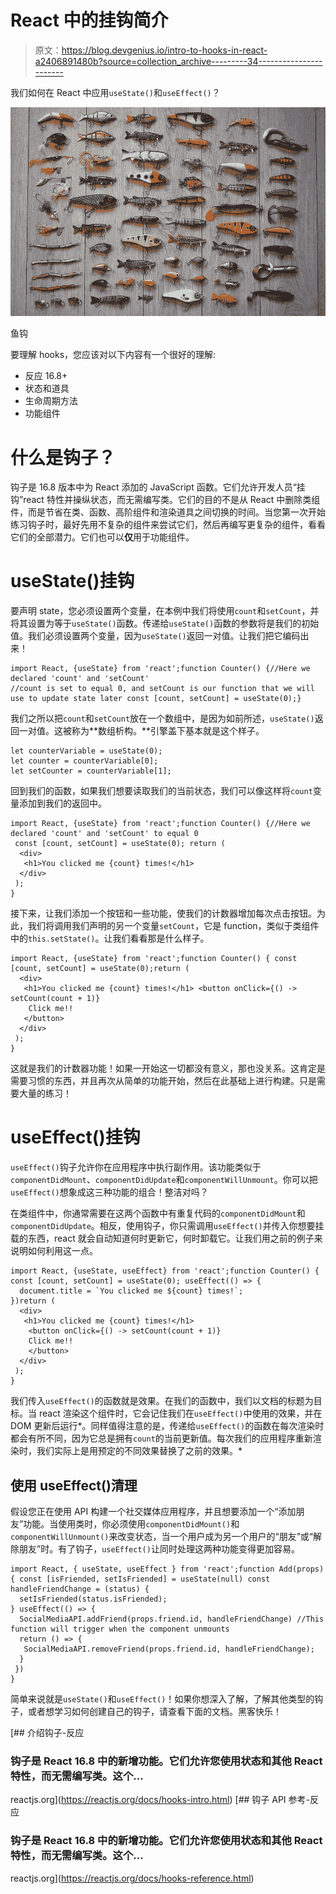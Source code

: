 # React 中的挂钩简介

> 原文：<https://blog.devgenius.io/intro-to-hooks-in-react-a2406891480b?source=collection_archive---------34----------------------->

我们如何在 React 中应用`useState()`和`useEffect()`？

![](img/eb3f977d19328e8e08ed9436cef4560a.png)

鱼钩

要理解 hooks，您应该对以下内容有一个很好的理解:

*   反应 16.8+
*   状态和道具
*   生命周期方法
*   功能组件

# 什么是钩子？

钩子是 16.8 版本中为 React 添加的 JavaScript 函数。它们允许开发人员“挂钩”react 特性并操纵状态，而无需编写类。它们的目的不是从 React 中删除类组件，而是节省在类、函数、高阶组件和渲染道具之间切换的时间。当您第一次开始练习钩子时，最好先用不复杂的组件来尝试它们，然后再编写更复杂的组件，看看它们的全部潜力。它们也可以**仅**用于功能组件。

# useState()挂钩

要声明 state，您必须设置两个变量，在本例中我们将使用`count`和`setCount`，并将其设置为等于`useState()`函数。传递给`useState()`函数的参数将是我们的初始值。我们必须设置两个变量，因为`useState()`返回一对值。让我们把它编码出来！

```
import React, {useState} from 'react';function Counter() {//Here we declared 'count' and 'setCount'
//count is set to equal 0, and setCount is our function that we will use to update state later const [count, setCount] = useState(0);}
```

我们之所以把`count`和`setCount`放在一个数组中，是因为如前所述，`useState()`返回一对值。这被称为**数组析构。**引擎盖下基本就是这个样子。

```
let counterVariable = useState(0);
let counter = counterVariable[0];
let setCounter = counterVariable[1]; 
```

回到我们的函数，如果我们想要读取我们的当前状态，我们可以像这样将`count`变量添加到我们的返回中。

```
import React, {useState} from 'react';function Counter() {//Here we declared 'count' and 'setCount' to equal 0
 const [count, setCount] = useState(0); return (
  <div>
   <h1>You clicked me {count} times!</h1>
  </div>
 );
}
```

接下来，让我们添加一个按钮和一些功能，使我们的计数器增加每次点击按钮。为此，我们将调用我们声明的另一个变量`setCount`，它是 function，类似于类组件中的`this.setState()`。让我们看看那是什么样子。

```
import React, {useState} from 'react';function Counter() { const [count, setCount] = useState(0);return (
  <div>
   <h1>You clicked me {count} times!</h1> <button onClick={() -> setCount(count + 1)}
    Click me!!
   </button>
  </div>
 );
}
```

这就是我们的计数器功能！如果一开始这一切都没有意义，那也没关系。这肯定是需要习惯的东西，并且再次从简单的功能开始，然后在此基础上进行构建。只是需要大量的练习！

# useEffect()挂钩

`useEffect()`钩子允许你在应用程序中执行副作用。该功能类似于`componentDidMount`、`componentDidUpdate`和`componentWillUnmount`。你可以把`useEffect()`想象成这三种功能的组合！整洁对吗？

在类组件中，你通常需要在这两个函数中有重复代码的`componentDidMount`和`componentDidUpdate`。相反，使用钩子，你只需调用`useEffect()`并传入你想要挂载的东西，react 就会自动知道何时更新它，何时卸载它。让我们用之前的例子来说明如何利用这一点。

```
import React, {useState, useEffect} from 'react';function Counter() { const [count, setCount] = useState(0); useEffect(() => {
  document.title = `You clicked me ${count} times!`;
})return (
  <div>
   <h1>You clicked me {count} times!</h1>
    <button onClick={() -> setCount(count + 1)}
    Click me!!
    </button>
  </div>
 );
}
```

我们传入`useEffect()`的函数就是效果。在我们的函数中，我们以文档的标题为目标。当 react 渲染这个组件时，它会记住我们在`useEffect()`中使用的效果，并在 DOM 更新后运行*。同样值得注意的是，传递给`useEffect()`的函数在每次渲染时都会有所不同，因为它总是拥有`count`的当前更新值。每次我们的应用程序重新渲染时，我们实际上是用预定的不同效果替换了之前的效果。*

## 使用 useEffect()清理

假设您正在使用 API 构建一个社交媒体应用程序，并且想要添加一个“添加朋友”功能。当使用类时，你必须使用`componentDidMount()`和`componentWillUnmount()`来改变状态，当一个用户成为另一个用户的“朋友”或“解除朋友”时。有了钩子，`useEffect()`让同时处理这两种功能变得更加容易。

```
import React, { useState, useEffect } from 'react';function Add(props) { const [isFriended, setIsFriended] = useState(null) const handleFriendChange = (status) {
  setIsFriended(status.isFriended);
} useEffect(() => {
  SocialMediaAPI.addFriend(props.friend.id, handleFriendChange) //This function will trigger when the component unmounts
  return () => {
   SocialMediaAPI.removeFriend(props.friend.id, handleFriendChange);
  }
 })
}
```

简单来说就是`useState()`和`useEffect()`！如果你想深入了解，了解其他类型的钩子，或者想学习如何创建自己的钩子，请查看下面的文档。黑客快乐！

[](https://reactjs.org/docs/hooks-intro.html) [## 介绍钩子-反应

### 钩子是 React 16.8 中的新增功能。它们允许您使用状态和其他 React 特性，而无需编写类。这个…

reactjs.org](https://reactjs.org/docs/hooks-intro.html) [](https://reactjs.org/docs/hooks-reference.html) [## 钩子 API 参考-反应

### 钩子是 React 16.8 中的新增功能。它们允许您使用状态和其他 React 特性，而无需编写类。这个…

reactjs.org](https://reactjs.org/docs/hooks-reference.html)
